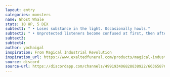 ```yaml
---
layout: entry
categories: monsters 
name: Ghost Whale
stats: 10 HP, 5 DEX
subtext1: " • Loses substance in the light. Occasionally howls."
subtext2: " • Unprotected listeners become confused at first, then after extended contact take 2d6 CHA damage."
subtext3: 
subtext4: 
author: yochaigal
inspiration: From Magical Industrial Revolution
inspiration_url: https://www.exaltedfuneral.com/products/magical-industrial-revolution
source: discord
source-url: https://discordapp.com/channels/499193406828838922/663658762741088284/690576913458266192
---
```

